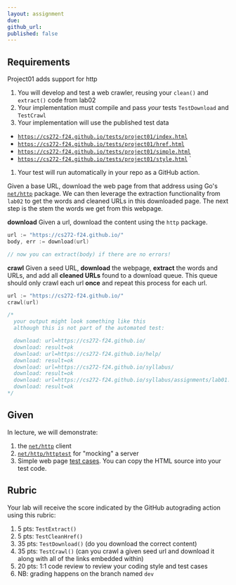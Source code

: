 ```yaml
---
layout: assignment
due: 
github_url: 
published: false
---
```


## Requirements
Project01 adds support for http

1. You will develop and test a web crawler, reusing your `clean()` and `extract()` code from lab02
1. Your implementation must compile and pass *your* tests `TestDownload` and `TestCrawl`
1. Your implementation will use the published test data
  - [`https://cs272-f24.github.io/tests/project01/index.html`](/tests/project01/index.html)
  - [`https://cs272-f24.github.io/tests/project01/href.html`](/tests/project01/href.html)
  - [`https://cs272-f24.github.io/tests/project01/simple.html`](/tests/project01/simple.html)
  - [`https://cs272-f24.github.io/tests/project01/style.html`](/tests/project01/style.html)
`
1. Your test will run automatically in your repo as a GitHub action.

Given a base URL, download the web page from that address using Go's [`net/http`](https://pkg.go.dev/net/http) package. We can then leverage the 
extraction functionality from `lab02` to get the words and cleaned URLs in this downloaded page. The next 
step is the stem the words we get from this webpage.

**download** Given a url, download the content using the `http` package.
```go
url := "https://cs272-f24.github.io/"
body, err := download(url)

// now you can extract(body) if there are no errors!
```

**crawl** Given a seed URL, **download** the webpage, **extract** the words and URLs, and add all **cleaned URLs** 
found to a download queue. This queue should only crawl each url **once** and repeat this process for each url.
```go
url := "https://cs272-f24.github.io/"
crawl(url)

/*
  your output might look something like this
  although this is not part of the automated test:

  download: url=https://cs272-f24.github.io/
  download: result=ok
  download: url=https://cs272-f24.github.io/help/
  download: result=ok
  download: url=https://cs272-f24.github.io/syllabus/
  download: result=ok
  download: url=https://cs272-f24.github.io/syllabus/assignments/lab01.html
  download: result=ok
*/
```
## Given

In lecture, we will demonstrate:
1. the [`net/http`](https://pkg.go.dev/net/http) client
1. [`net/http/httptest`](https://pkg.go.dev/net/http/httptest) for "mocking" a server
1. Simple web page [test cases](https://cs272-f24.github.io/tests/project01/). You can copy the HTML source into your test code.

## Rubric
Your lab will receive the score indicated by the GitHub autograding action using this rubric:
1. 5 pts: `TestExtract()`
1. 5 pts: `TestCleanHref()`
1. 35 pts: `TestDownload()` (do you download the correct content)
1. 35 pts: `TestCrawl()` (can you crawl a given seed url and download it along with all of the links embedded within)
1. 20 pts: 1:1 code review to review your coding style and test cases
1. NB: grading happens on the branch named `dev`
